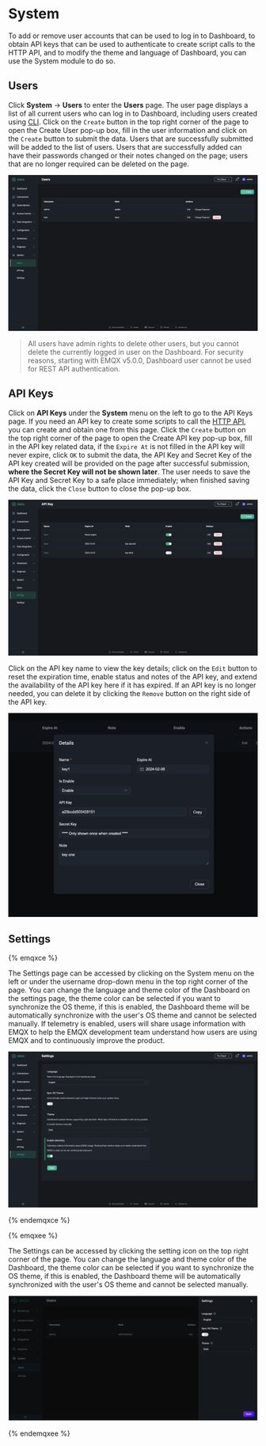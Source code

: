 # System

To add or remove user accounts that can be used to log in to Dashboard, to obtain API keys that can be used to authenticate to create script calls to the HTTP API, and to modify the theme and language of Dashboard, you can use the System module to do so.

## Users

Click **System** -> **Users** to enter the **Users** page. The user page displays a list of all current users who can log in to Dashboard, including users created using [CLI](../admin/cli.md). Click on the `Create` button in the top right corner of the page to open the Create User pop-up box, fill in the user information and click on the `Create` button to submit the data. Users that are successfully submitted will be added to the list of users. Users that are successfully added can have their passwords changed or their notes changed on the page; users that are no longer required can be deleted on the page.

![image](./assets/users.png)

> All users have admin rights to delete other users, but you cannot delete the currently logged in user on the Dashboard.
> For security reasons, starting with EMQX v5.0.0, Dashboard user cannot be used for REST API authentication.

## API Keys

Click on **API Keys** under the **System** menu on the left to go to the API Keys page. If you need an API key to create some scripts to call the [HTTP API](../admin/api.md), you can create and obtain one from this page. Click the `Create` button on the top right corner of the page to open the Create API key pop-up box, fill in the API key related data, if the `Expire At` is not filled in the API key will never expire, click `OK` to submit the data, the API Key and Secret Key of the API key created will be provided on the page after successful submission, **where the Secret Key will not be shown later**. The user needs to save the API Key and Secret Key to a safe place immediately; when finished saving the data, click the `Close` button to close the pop-up box.

![image](./assets/api-key.png)

Click on the API key name to view the key details; click on the `Edit` button to reset the expiration time, enable status and notes of the API key, and extend the availability of the API key here if it has expired. If an API key is no longer needed, you can delete it by clicking the `Remove` button on the right side of the API key.

![image](./assets/api-key-detail.png)

## Settings

{% emqxce %}

The Settings page can be accessed by clicking on the System menu on the left or under the username drop-down menu in the top right corner of the page. You can change the language and theme color of the Dashboard on the settings page, the theme color can be selected if you want to synchronize the OS theme, if this is enabled, the Dashboard theme will be automatically synchronize with the user's OS theme and cannot be selected manually. If telemetry is enabled, users will share usage information with EMQX to help the EMQX development team understand how users are using EMQX and to continuously improve the product.

![image](./assets/settings.png)

{% endemqxce %}

{% emqxee %}

The Settings can be accessed by clicking the setting icon on the top right corner of the page. You can change the language and theme color of the Dashboard, the theme color can be selected if you want to synchronize the OS theme, if this is enabled, the Dashboard theme will be automatically synchronized with the user's OS theme and cannot be selected manually. 

![settings_ee](./assets/settings_ee.png)

{% endemqxee %}
